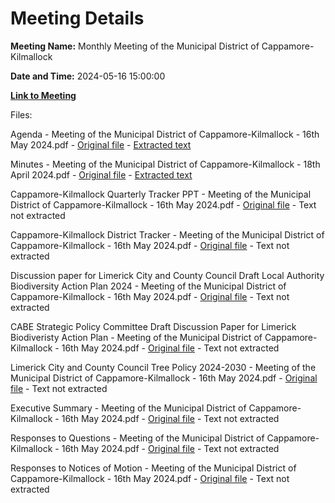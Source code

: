 # Meeting Details

**Meeting Name:** Monthly Meeting of the Municipal District of Cappamore-Kilmallock

**Date and Time:** 2024-05-16 15:00:00

**[Link to Meeting](https://www.limerick.ie/council/whats-on/monthly-meeting-of-the-municipal-district-of-cappamore-kilmallock-14)**

Files: 

Agenda - Meeting of the Municipal District of Cappamore-Kilmallock - 16th May 2024.pdf - [Original file](https://www.limerick.ie/sites/default/files/media/documents/2024-05/01-agenda-meeting-of-the-municipal-district-of-cappamore-kilmallock-16th-may-2024_0.pdf) - [Extracted text](./Agenda%20-%20Meeting%20of%20the%20Municipal%20District%20of%20Cappamore-Kilmallock%20-%2016th%20May%202024.md)

Minutes - Meeting of the Municipal District of Cappamore-Kilmallock - 18th April 2024.pdf - [Original file](https://www.limerick.ie/sites/default/files/media/documents/2024-05/02-minutes-meeting-of-the-municipal-district-of-cappamore-kilmallock-18th-april-2024.pdf) - [Extracted text](./Minutes%20-%20Meeting%20of%20the%20Municipal%20District%20of%20Cappamore-Kilmallock%20-%2018th%20April%202024.md)

Cappamore-Kilmallock Quarterly Tracker PPT - Meeting of the Municipal District of Cappamore-Kilmallock - 16th May 2024.pdf - [Original file](https://www.limerick.ie/sites/default/files/media/documents/2024-05/03-cappamore-kilmallock-quarterly-tracker-ppt-meeting-of-the-municipal-district-of-cappamore-kilmallock-16th-may-2024.pdf) - Text not extracted

Cappamore-Kilmallock District Tracker - Meeting of the Municipal District of Cappamore-Kilmallock - 16th May 2024.pdf - [Original file](https://www.limerick.ie/sites/default/files/media/documents/2024-05/04-cappamore-kilmallock-district-tracker-meeting-of-the-municipal-district-of-cappamore-kilmallock-16th-may-2024.pdf) - Text not extracted

Discussion paper for Limerick City and County Council Draft Local Authority Biodiversity Action Plan 2024 - Meeting of the Municipal District of Cappamore-Kilmallock - 16th May 2024.pdf - [Original file](https://www.limerick.ie/sites/default/files/media/documents/2024-05/05-discussion-paper-for-lccc-draft-local-authority-biodiversity-action-plan-2024-meeting-of-the-municipal-district-of-cappamore-kilmallock-16th-may-24.pdf) - Text not extracted

CABE Strategic Policy Committee Draft Discussion Paper for Limerick Biodiveristy Action Plan - Meeting of the Municipal District of Cappamore-Kilmallock - 16th May 2024.pdf - [Original file](https://www.limerick.ie/sites/default/files/media/documents/2024-05/06-cabe-spc-draft-discussion-paper-for-limerick-biodiveristy-action-plan-meeting-of-the-municipal-district-of-cappamore-kilmallock-16th-may-2024.pdf) - Text not extracted

Limerick City and County Council Tree Policy 2024-2030 - Meeting of the Municipal District of Cappamore-Kilmallock - 16th May 2024.pdf - [Original file](https://www.limerick.ie/sites/default/files/media/documents/2024-05/07-lccc-tree-policy-2024-2030-meeting-of-the-municipal-district-of-cappamore-kilmallock-16th-may-2024.pdf) - Text not extracted

Executive Summary - Meeting of the Municipal District of Cappamore-Kilmallock - 16th May 2024.pdf - [Original file](https://www.limerick.ie/sites/default/files/media/documents/2024-05/09-executive-summary-meeting-of-the-municipal-district-of-cappamore-kilmallock-16th-may-2024.pdf) - Text not extracted

Responses to Questions - Meeting of the Municipal District of Cappamore-Kilmallock - 16th May 2024.pdf - [Original file](https://www.limerick.ie/sites/default/files/media/documents/2024-05/responses-to-questions-meeting-of-the-municipal-district-of-cappamore-kilmallock-16th-may-2024.pdf) - Text not extracted

Responses to Notices of Motion - Meeting of the Municipal District of Cappamore-Kilmallock - 16th May 2024.pdf - [Original file](https://www.limerick.ie/sites/default/files/media/documents/2024-05/responses-to-notices-of-motion-meeting-of-the-municipal-district-of-cappamore-kilmallock-16th-may-2024.pdf) - Text not extracted

